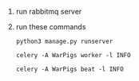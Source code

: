 1. run rabbitmq server

2. run these commands
    
    `python3 manage.py runserver`

    `celery -A WarPigs worker -l INFO`

    `celery -A WarPigs beat -l INFO`